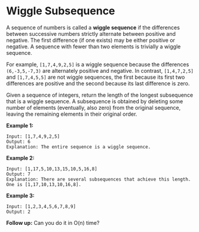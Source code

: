 # Wiggle Subsequence

A sequence of numbers is called a __wiggle sequence__ if the differences between successive numbers strictly alternate between positive and negative. The first difference (if one exists) may be either positive or negative. A sequence with fewer than two elements is trivially a wiggle sequence.

For example, `[1,7,4,9,2,5]` is a wiggle sequence because the differences `(6,-3,5,-7,3)` are alternately positive and negative. In contrast, `[1,4,7,2,5]` and `[1,7,4,5,5]` are not wiggle sequences, the first because its first two differences are positive and the second because its last difference is zero.

Given a sequence of integers, return the length of the longest subsequence that is a wiggle sequence. A subsequence is obtained by deleting some number of elements (eventually, also zero) from the original sequence, leaving the remaining elements in their original order.

__Example 1:__

```pseudo
Input: [1,7,4,9,2,5]
Output: 6
Explanation: The entire sequence is a wiggle sequence.
```

__Example 2:__

```pseudo
Input: [1,17,5,10,13,15,10,5,16,8]
Output: 7
Explanation: There are several subsequences that achieve this length. One is [1,17,10,13,10,16,8].
```

__Example 3:__

```pseudo
Input: [1,2,3,4,5,6,7,8,9]
Output: 2
```

__Follow up:__
Can you do it in O(n) time?
